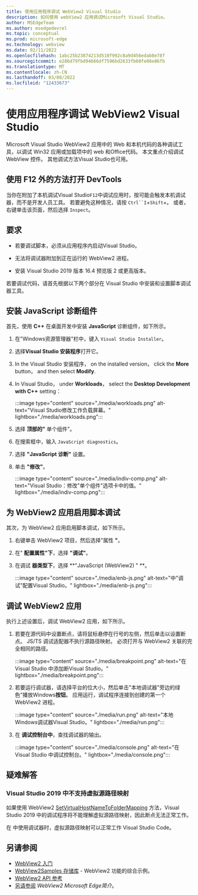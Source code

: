 ```yaml
---
title: 使用应用程序调试 WebView2 Visual Studio
description: 如何使用 webView2 应用调试Microsoft Visual Studio。
author: MSEdgeTeam
ms.author: msedgedevrel
ms.topic: conceptual
ms.prod: microsoft-edge
ms.technology: webview
ms.date: 02/11/2022
ms.openlocfilehash: 1abc25b23874213d510f992c8a9d456edab8e78f
ms.sourcegitcommit: e286d79fbd94666df7596bd2633fb60fe08e86fb
ms.translationtype: MT
ms.contentlocale: zh-CN
ms.lasthandoff: 03/08/2022
ms.locfileid: "12433673"
---
```

# <a name="debug-webview2-apps-with-visual-studio"></a>使用应用程序调试 WebView2 Visual Studio

Microsoft Visual Studio WebView2 应用中的 Web 和本机代码的各种调试工具，以调试 Win32 应用或加载项中的 web 和Office代码。 本文重点介绍调试 WebView 控件。  其他调试方法Visual Studio也可用。


<!-- ====================================================================== -->
## <a name="open-devtools-using-an-approach-other-than-f12"></a>使用 F12 外的方法打开 DevTools

当你在附加了本机调试Visual Studio`F12`中调试应用时，按可能会触发本机调试器，而不是开发人员工具。  若要避免这种情况，请按 `Ctrl``I`+`Shift`+。  或者，右键单击该页面，然后选择 `Inspect`。


<!-- ====================================================================== -->
## <a name="requirements"></a>要求

*  若要调试脚本，必须从应用程序内启动Visual Studio。

*  无法将调试器附加到正在运行的 WebView2 进程。

*  安装 Visual Studio 2019 版本 16.4 预览版 2 或更高版本。


若要调试代码，请首先根据以下两个部分在 Visual Studio 中安装和设置脚本调试器工具。


<!-- ====================================================================== -->
## <a name="install-the-javascript-diagnostics-component"></a>安装 JavaScript 诊断组件

首先，使用 **C++** 在桌面开发中安装 **JavaScript** 诊断组件，如下所示。

1. 在"Windows资源管理器"栏中，键入 `Visual Studio Installer`。

1. 选择**Visual Studio 安装程序**打开它。

1. In the Visual Studio 安装程序， on the installed version， click the **More** button， and then select **Modify**.

1. In Visual Studio， under **Workloads**， select the **Desktop Development with C++** setting：

   :::image type="content" source="./media/workloads.png" alt-text="Visual Studio修改工作负载屏幕。" lightbox="./media/workloads.png":::

1. 选择 **顶部的"** 单个组件"。

1. 在搜索框中，输入 `JavaScript diagnostics`。

1. 选择 **"JavaScript 诊断"** 设置。

1. 单击 **"修改"**。

   :::image type="content" source="./media/indiv-comp.png" alt-text="Visual Studio：修改&quot;单个组件&quot;选项卡中的值。" lightbox="./media/indiv-comp.png":::


<!-- ====================================================================== -->
## <a name="enable-script-debugging-for-webview2-apps"></a>为 WebView2 应用启用脚本调试

其次，为 WebView2 应用启用脚本调试，如下所示。

1. 右键单击 WebView2 项目，然后选择"属性 **"**。

1. 在" **配置属性"下**，选择 **"调试"**。

1. 在调试 **器类型下**，选择 **"JavaScript (WebView2) " **。

   :::image type="content" source="./media/enb-js.png" alt-text="中&quot;调试&quot;配置Visual Studio。" lightbox="./media/enb-js.png":::


<!-- ====================================================================== -->
## <a name="debug-your-webview2-app"></a>调试 WebView2 应用

执行上述设置后，调试 WebView2 应用，如下所示。

1. 若要在源代码中设置断点，请将鼠标悬停在行号的左侧，然后单击以设置断点。  JS/TS 调试适配器不执行源路径映射。  必须打开与 WebView2 关联的完全相同的路径。

   :::image type="content" source="./media/breakpoint.png" alt-text="在 Visual Studio 中添加断Visual Studio。" lightbox="./media/breakpoint.png":::

1. 若要运行调试器，请选择平台的位大小，然后单击"本地调试器"旁边的绿色"播放Windows**按钮**。  应用运行，调试程序连接到创建的第一个 WebView2 进程。

   :::image type="content" source="./media/run.png" alt-text="本地Windows调试器Visual Studio。" lightbox="./media/run.png":::

1. 在 **调试控制台中**，查找调试器的输出。

   :::image type="content" source="./media/console.png" alt-text="在 Visual Studio 中调试控制台。" lightbox="./media/console.png":::


<!-- ====================================================================== -->
## <a name="troubleshooting"></a>疑难解答

### <a name="virtual-source-path-mapping-not-supported-in-visual-studio-2019"></a>Visual Studio 2019 中不支持虚拟源路径映射

如果使用 WebView2 [SetVirtualHostNameToFolderMapping](/dotnet/api/microsoft.web.webview2.core.corewebview2.setvirtualhostnametofoldermapping) 方法，Visual Studio 2019 中的调试程序将不能理解虚拟源路径映射，因此断点无法正常工作。

在 中使用调试器时，虚拟源路径映射可以正常工作 <!-- Visual Studio 2022 or? -->Visual Studio Code。


<!-- ====================================================================== -->
## <a name="see-also"></a>另请参阅

* [WebView2 入门](../get-started/get-started.md)
* [WebView2Samples 存储库](https://github.com/MicrosoftEdge/WebView2Samples) - WebView2 功能的综合示例。
* [WebView2 API 参考](../webview2-api-reference.md)
* [另请参阅](../index.md#see-also) _WebView2 Microsoft Edge简介_。
